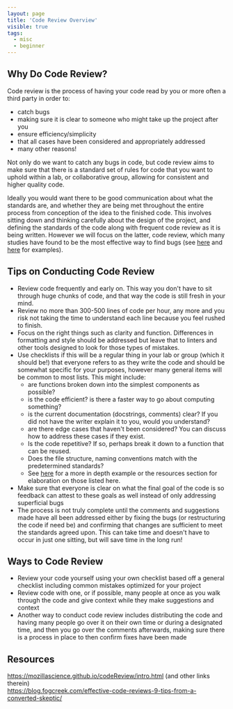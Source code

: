 ```yaml
---
layout: page
title: 'Code Review Overview'
visible: true
tags:
  - misc
  - beginner
---
```


## Why Do Code Review? ##

Code review is the process of having your code read by you or more often a third party in order to:
- catch bugs
- making sure it is clear to someone who might take up the project after you
- ensure efficiency/simplicity
- that all cases have been considered and appropriately addressed
- many other reasons!

Not only do we want to catch any bugs in code, but code review aims to make sure that there is a standard set of rules for code that you want to uphold within a lab, or collaborative group, allowing for consistent and higher quality code.

Ideally you would want there to be good communication about what the standards are, and whether they are being met throughout the entire process from conception of the idea to the finished code. This involves sitting down and thinking carefully about the design of the project, and defining the standards of the code along with frequent code review as it is being written. However we will focus on the latter, code review, which many studies have found to be the most effective way to find bugs (see [here](https://dl.acm.org/citation.cfm?id=314753) and [here](https://dl.acm.org/citation.cfm?id=2486882) for examples).


## Tips on Conducting Code Review

- Review code frequently and early on. This way you don't have to sit through huge chunks of code, and that way the code is still fresh in your mind.
- Review no more than 300-500 lines of code per hour, any more and you risk not taking the time to understand each line because you feel rushed to finish.
- Focus on the right things such as clarity and function. Differences in formatting and style should be addressed but leave that to linters and other tools designed to look for those types of mistakes.
- Use checklists if this will be a regular thing in your lab or group (which it should be!) that everyone refers to as they write the code and should be somewhat specific for your purposes, however many general items will be common to most lists. This might include:
  - are functions broken down into the simplest components as possible?
  - is the code efficient? is there a faster way to go about computing something?
  - is the current documentation (docstrings, comments) clear? If you did not have the writer explain it to you, would you understand?
  - are there edge cases that haven't been considered? You can discuss how to address these cases if they exist.
  - Is the code repetitive? If so, perhaps break it down to a function that can be reused.
  - Does the file structure, naming conventions match with the predetermined standards?
  - See [here](
  https://blog.fogcreek.com/effective-code-reviews-9-tips-from-a-converted-skeptic/
  ) for a more in depth example or the resources section for elaboration on those listed here.
- Make sure that everyone is clear on what the final goal of the code is so feedback can attest to these goals as well instead of only addressing superficial bugs
- The process is not truly complete until the comments and suggestions made have all been addressed either by fixing the bugs (or restructuring the code if need be) and confirming that changes are sufficient to meet the standards agreed upon. This can take time and doesn't have to occur in just one sitting, but will save time in the long run!

## Ways to Code Review

- Review your code yourself using your own checklist based off a general checklist including  common mistakes optimized for your project
- Review code with one, or if possible, many people at once as you walk through the code and give context while they make suggestions and context
- Another way to conduct code review includes distributing the code and having many people go over it on their own time or during a designated time, and then you go over the comments afterwards, making sure there is a process in place to then confirm fixes have been made


## Resources
https://mozillascience.github.io/codeReview/intro.html (and other links therein)  
https://blog.fogcreek.com/effective-code-reviews-9-tips-from-a-converted-skeptic/
